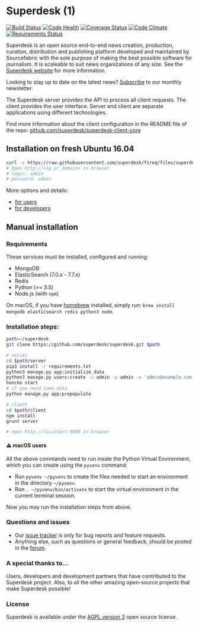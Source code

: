 # Superdesk (1)
[![Build Status](https://travis-ci.org/superdesk/superdesk.png?branch=master)](https://travis-ci.org/superdesk/superdesk)
[![Code Health](https://landscape.io/github/superdesk/superdesk/master/landscape.svg?style=flat)](https://landscape.io/github/superdesk/superdesk/master)
[![Coverage Status](https://coveralls.io/repos/superdesk/superdesk/badge.svg)](https://coveralls.io/r/superdesk/superdesk)
[![Code Climate](https://codeclimate.com/github/superdesk/superdesk/badges/gpa.svg)](https://codeclimate.com/github/superdesk/superdesk)
[![Requirements Status](https://requires.io/github/superdesk/superdesk/requirements.svg?branch=master)](https://requires.io/github/superdesk/superdesk/requirements/?branch=master)

Superdesk is an open source end-to-end news creation, production, curation,
distribution and publishing platform developed and maintained by Sourcefabric
with the sole purpose of making the best possible software for journalism. It
is scaleable to suit news organizations of any size. See the [Superdesk website](http://www.superdesk.org) for more information.

Looking to stay up to date on the latest news? [Subscribe](http://eepurl.com/bClQlD) to our monthly newsletter.

The Superdesk server provides the API to process all client requests. The client
provides the user interface. Server and client are separate applications using
different technologies.

Find more information about the client configuration in the README file of the repo:
[github.com/superdesk/superdesk-client-core](https://github.com/superdesk/superdesk-client-core)

## Installation on fresh Ubuntu 16.04

```sh
curl -s https://raw.githubusercontent.com/superdesk/fireq/files/superdesk/install | sudo bash
# Open http://<ip_or_domain> in browser
# login: admin
# password: admin
```

More options and details:
- [for users](https://github.com/superdesk/fireq/tree/files/superdesk)
- [for developers](https://github.com/superdesk/fireq/tree/files/superdesk#development)

## Manual installation

### Requirements

These services must be installed, configured and running:

 * MongoDB
 * ElasticSearch (7.0.x - 7.7.x)
 * Redis
 * Python (>= 3.5)
 * Node.js (with `npm`)

On macOS, if you have [homebrew](https://brew.sh/) installed, simply run: `brew install mongodb elasticsearch redis python3 node`.

### Installation steps:

```sh
path=~/superdesk
git clone https://github.com/superdesk/superdesk.git $path

# server
cd $path/server
pip3 install -r requirements.txt
python3 manage.py app:initialize_data
python3 manage.py users:create -u admin -p admin -e 'admin@example.com' --admin
honcho start
# if you need some data
python manage.py app:prepopulate

# client
cd $path/client
npm install
grunt server

# open http://localhost:9000 in browser
```

#### :warning:  macOS users

All the above commands need to run inside the Python Virtual Environment, which you can create
using the `pyvenv` command:

- Run `pyvenv ~/pyvenv` to create the files needed to start an environment in the directory `~/pyvenv`.
- Run `. ~/pyvenv/bin/activate` to start the virtual environment in the current terminal session.

Now you may run the installation steps from above.

### Questions and issues

- Our [issue tracker](https://dev.sourcefabric.org/projects/SD) is only for bug reports and feature requests.
- Anything else, such as questions or general feedback, should be posted in the [forum](https://forum.sourcefabric.org/categories/superdesk-dev).

### A special thanks to...

Users, developers and development partners that have contributed to the Superdesk project. Also, to all the other amazing open-source projects that make Superdesk possible!

### License

Superdesk is available under the [AGPL version 3](https://www.gnu.org/licenses/agpl-3.0.html) open source license.
